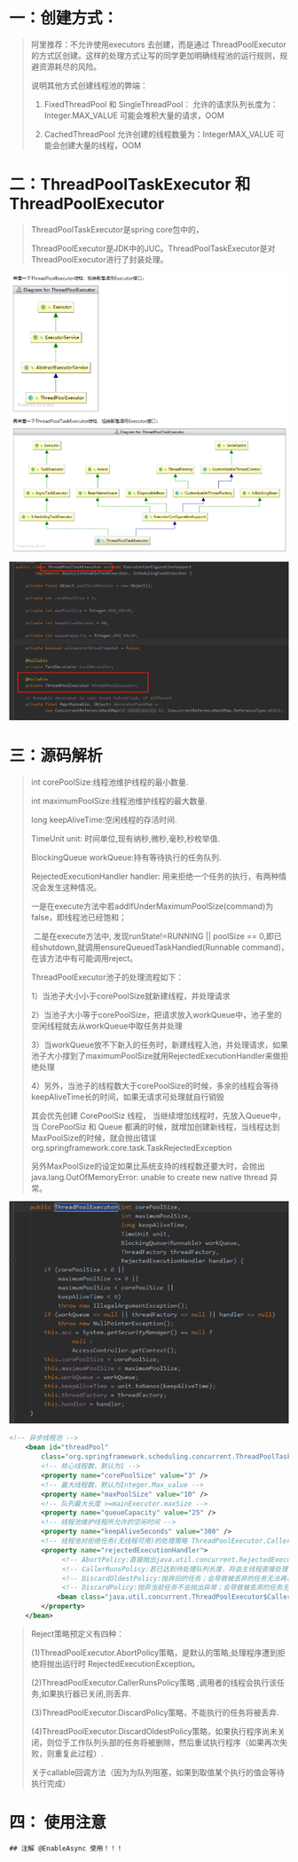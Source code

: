 # 一：创建方式：

> 阿里推荐：不允许使用executors 去创建，而是通过 ThreadPoolExecutor的方式区创建。这样的处理方式让写的同学更加明确线程池的运行规则，规避资源耗尽的风险。
>
> 说明其他方式创建线程池的弊端：
>
> 	1. FixedThreadPool 和 SingleThreadPool： 允许的请求队列长度为： Integer.MAX_VALUE 可能会堆积大量的请求，OOM
>
>  	2. CachedThreadPool 允许创建的线程数量为：IntegerMAX_VALUE 可能会创建大量的线程，OOM

# 二：ThreadPoolTaskExecutor 和ThreadPoolExecutor 

> ThreadPoolTaskExecutor是spring core包中的，
>
> ThreadPoolExecutor是JDK中的JUC。ThreadPoolTaskExecutor是对ThreadPoolExecutor进行了封装处理。

![](./pic/123456.PNG)

![](./pic/1615713032(1).png)

# 三：源码解析

> int corePoolSize:线程池维护线程的最小数量. 　　
>
> int maximumPoolSize:线程池维护线程的最大数量. 　　
>
> long keepAliveTime:空闲线程的存活时间. 　　
>
> TimeUnit unit: 时间单位,现有纳秒,微秒,毫秒,秒枚举值. 　　
>
> BlockingQueue<Runnable> workQueue:持有等待执行的任务队列. 　　
>
> RejectedExecutionHandler handler: 用来拒绝一个任务的执行，有两种情况会发生这种情况。 　　
>
> ​	一是在execute方法中若addIfUnderMaximumPoolSize(command)为false，即线程池已经饱和； 　　
>
> ​	二是在execute方法中, 发现runState!=RUNNING || poolSize == 0,即已经shutdown,就调用ensureQueuedTaskHandled(Runnable command)，在该方法中有可能调用reject。
>
> ThreadPoolExecutor池子的处理流程如下：　　
>
> 1）当池子大小小于corePoolSize就新建线程，并处理请求
>
> 2）当池子大小等于corePoolSize，把请求放入workQueue中，池子里的空闲线程就去从workQueue中取任务并处理
>
> 3）当workQueue放不下新入的任务时，新建线程入池，并处理请求，如果池子大小撑到了maximumPoolSize就用RejectedExecutionHandler来做拒绝处理
>
> 4）另外，当池子的线程数大于corePoolSize的时候，多余的线程会等待keepAliveTime长的时间，如果无请求可处理就自行销毁
>
> 其会优先创建  CorePoolSiz 线程， 当继续增加线程时，先放入Queue中，当 CorePoolSiz  和 Queue 都满的时候，就增加创建新线程，当线程达到MaxPoolSize的时候，就会抛出错误org.springframework.core.task.TaskRejectedException
>
> 另外MaxPoolSize的设定如果比系统支持的线程数还要大时，会抛出java.lang.OutOfMemoryError: unable to create new native thread 异常。

![](./pic/1615713094(1).png)

```xml
<!-- 异步线程池 -->
    <bean id="threadPool"
        class="org.springframework.scheduling.concurrent.ThreadPoolTaskExecutor">
        <!-- 核心线程数，默认为1 -->
        <property name="corePoolSize" value="3" />
        <!-- 最大线程数，默认为Integer.Max_value -->
        <property name="maxPoolSize" value="10" />
        <!-- 队列最大长度 >=mainExecutor.maxSize -->
        <property name="queueCapacity" value="25" />
        <!-- 线程池维护线程所允许的空闲时间 -->
        <property name="keepAliveSeconds" value="300" />
        <!-- 线程池对拒绝任务(无线程可用)的处理策略 ThreadPoolExecutor.CallerRunsPolicy策略 ,调用者的线程会执行该任务,如果执行器已关闭,则丢弃.  -->
        <property name="rejectedExecutionHandler">
　　　　　　　　<!-- AbortPolicy:直接抛出java.util.concurrent.RejectedExecutionException异常 -->
　　　　　　　　<!-- CallerRunsPolicy:若已达到待处理队列长度，将由主线程直接处理请求 -->
　　　　　　　　<!-- DiscardOldestPolicy:抛弃旧的任务；会导致被丢弃的任务无法再次被执行 -->
　　　　　　　　<!-- DiscardPolicy:抛弃当前任务不会抛出异常；会导致被丢弃的任务无法再次被执行 -->
            <bean class="java.util.concurrent.ThreadPoolExecutor$CallerRunsPolicy" />
        </property>
    </bean>
```

> Reject策略预定义有四种： 
>
> (1)ThreadPoolExecutor.AbortPolicy策略，是默认的策略,处理程序遭到拒绝将抛出运行时 RejectedExecutionException。 
>
> (2)ThreadPoolExecutor.CallerRunsPolicy策略 ,调用者的线程会执行该任务,如果执行器已关闭,则丢弃. 
>
> (3)ThreadPoolExecutor.DiscardPolicy策略，不能执行的任务将被丢弃. 
>
> (4)ThreadPoolExecutor.DiscardOldestPolicy策略，如果执行程序尚未关闭，则位于工作队列头部的任务将被删除，然后重试执行程序（如果再次失败，则重复此过程）.
>
> 关于callable回调方法（因为为队列阻塞，如果到取值某个执行的值会等待执行完成）

# 四： 使用注意

```shell
## 注解 @EnableAsync 使用！！！
```

